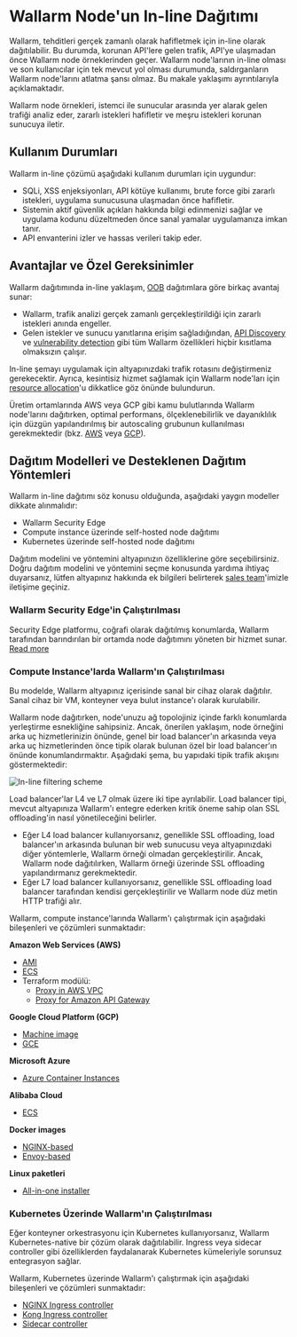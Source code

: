 # Wallarm Node'un In-line Dağıtımı

Wallarm, tehditleri gerçek zamanlı olarak hafifletmek için in-line olarak dağıtılabilir. Bu durumda, korunan API'lere gelen trafik, API'ye ulaşmadan önce Wallarm node örneklerinden geçer. Wallarm node'larının in-line olması ve son kullanıcılar için tek mevcut yol olması durumunda, saldırganların Wallarm node'larını atlatma şansı olmaz. Bu makale yaklaşımı ayrıntılarıyla açıklamaktadır.

Wallarm node örnekleri, istemci ile sunucular arasında yer alarak gelen trafiği analiz eder, zararlı istekleri hafifletir ve meşru istekleri korunan sunucuya iletir.

## Kullanım Durumları

Wallarm in-line çözümü aşağıdaki kullanım durumları için uygundur:

* SQLi, XSS enjeksiyonları, API kötüye kullanımı, brute force gibi zararlı istekleri, uygulama sunucusuna ulaşmadan önce hafifletir.
* Sistemin aktif güvenlik açıkları hakkında bilgi edinmenizi sağlar ve uygulama kodunu düzeltmeden önce sanal yamalar uygulamanıza imkan tanır.
* API envanterini izler ve hassas verileri takip eder.

## Avantajlar ve Özel Gereksinimler

Wallarm dağıtımında in-line yaklaşım, [OOB](../oob/overview.md) dağıtımlara göre birkaç avantaj sunar:

* Wallarm, trafik analizi gerçek zamanlı gerçekleştirildiği için zararlı istekleri anında engeller.
* Gelen istekler ve sunucu yanıtlarına erişim sağladığından, [API Discovery](../../api-discovery/overview.md) ve [vulnerability detection](../../about-wallarm/detecting-vulnerabilities.md) gibi tüm Wallarm özellikleri hiçbir kısıtlama olmaksızın çalışır.

In-line şemayı uygulamak için altyapınızdaki trafik rotasını değiştirmeniz gerekecektir. Ayrıca, kesintisiz hizmet sağlamak için Wallarm node'ları için [resource allocation](../../admin-en/configuration-guides/allocate-resources-for-node.md)'u dikkatlice göz önünde bulundurun.

Üretim ortamlarında AWS veya GCP gibi kamu bulutlarında Wallarm node'larını dağıtırken, optimal performans, ölçeklenebilirlik ve dayanıklılık için düzgün yapılandırılmış bir autoscaling grubunun kullanılması gerekmektedir (bkz. [AWS](../../admin-en/installation-guides/amazon-cloud/autoscaling-overview.md) veya [GCP](../../admin-en/installation-guides/google-cloud/autoscaling-overview.md)).

## Dağıtım Modelleri ve Desteklenen Dağıtım Yöntemleri

Wallarm in-line dağıtımı söz konusu olduğunda, aşağıdaki yaygın modeller dikkate alınmalıdır:

* Wallarm Security Edge
* Compute instance üzerinde self-hosted node dağıtımı
* Kubernetes üzerinde self-hosted node dağıtımı

Dağıtım modelini ve yöntemini altyapınızın özelliklerine göre seçebilirsiniz. Doğru dağıtım modelini ve yöntemini seçme konusunda yardıma ihtiyaç duyarsanız, lütfen altyapınız hakkında ek bilgileri belirterek [sales team](mailto:sales@wallarm.com)'imizle iletişime geçiniz.

### Wallarm Security Edge'in Çalıştırılması

Security Edge platformu, coğrafi olarak dağıtılmış konumlarda, Wallarm tarafından barındırılan bir ortamda node dağıtımını yöneten bir hizmet sunar. [Read more](../security-edge/deployment.md)

### Compute Instance'larda Wallarm'ın Çalıştırılması

Bu modelde, Wallarm altyapınız içerisinde sanal bir cihaz olarak dağıtılır. Sanal cihaz bir VM, konteyner veya bulut instance'ı olarak kurulabilir.

Wallarm node dağıtırken, node'unuzu ağ topolojiniz içinde farklı konumlarda yerleştirme esnekliğine sahipsiniz. Ancak, önerilen yaklaşım, node örneğini arka uç hizmetlerinizin önünde, genel bir load balancer'ın arkasında veya arka uç hizmetlerinden önce tipik olarak bulunan özel bir load balancer'ın önünde konumlandırmaktır. Aşağıdaki şema, bu yapıdaki tipik trafik akışını göstermektedir:

![In-line filtering scheme](../../images/waf-installation/inline/wallarm-inline-deployment-scheme.png)

Load balancer'lar L4 ve L7 olmak üzere iki tipe ayrılabilir. Load balancer tipi, mevcut altyapınıza Wallarm'ı entegre ederken kritik öneme sahip olan SSL offloading'in nasıl yönetileceğini belirler.

* Eğer L4 load balancer kullanıyorsanız, genellikle SSL offloading, load balancer'ın arkasında bulunan bir web sunucusu veya altyapınızdaki diğer yöntemlerle, Wallarm örneği olmadan gerçekleştirilir. Ancak, Wallarm node dağıtılırken, Wallarm örneği üzerinde SSL offloading yapılandırmanız gerekmektedir.
* Eğer L7 load balancer kullanıyorsanız, genellikle SSL offloading load balancer tarafından kendisi gerçekleştirilir ve Wallarm node düz metin HTTP trafiği alır.

Wallarm, compute instance'larında Wallarm'ı çalıştırmak için aşağıdaki bileşenleri ve çözümleri sunmaktadır:

**Amazon Web Services (AWS)**

* [AMI](compute-instances/aws/aws-ami.md)
* [ECS](compute-instances/aws/aws-ecs.md)
* Terraform modülü:
    * [Proxy in AWS VPC](compute-instances/aws/terraform-module-for-aws-vpc.md)
    * [Proxy for Amazon API Gateway](compute-instances/aws/terraform-module-for-aws-api-gateway.md)

**Google Cloud Platform (GCP)**

* [Machine image](compute-instances/gcp/machine-image.md)
* [GCE](compute-instances/gcp/gce.md)

**Microsoft Azure**

* [Azure Container Instances](compute-instances/azure/docker-image.md)

**Alibaba Cloud**

* [ECS](compute-instances/alibaba/docker-image.md)

**Docker images**

* [NGINX-based](compute-instances/docker/nginx-based.md)
* [Envoy-based](compute-instances/docker/envoy-based.md)

**Linux paketleri**

* [All-in-one installer](compute-instances/linux/all-in-one.md)

### Kubernetes Üzerinde Wallarm'ın Çalıştırılması

Eğer konteyner orkestrasyonu için Kubernetes kullanıyorsanız, Wallarm Kubernetes-native bir çözüm olarak dağıtılabilir. Ingress veya sidecar controller gibi özelliklerden faydalanarak Kubernetes kümeleriyle sorunsuz entegrasyon sağlar.

Wallarm, Kubernetes üzerinde Wallarm'ı çalıştırmak için aşağıdaki bileşenleri ve çözümleri sunmaktadır:

* [NGINX Ingress controller](../../admin-en/installation-kubernetes-en.md)
* [Kong Ingress controller](../kubernetes/kong-ingress-controller/deployment.md)
* [Sidecar controller](../kubernetes/sidecar-proxy/deployment.md)